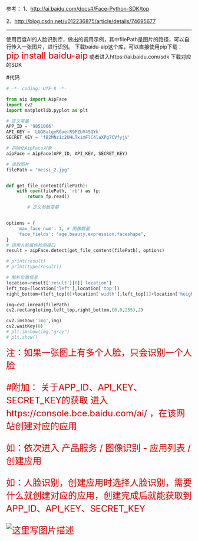 ﻿参考：
1、http://ai.baidu.com/docs#/Face-Python-SDK/top

2、http://blog.csdn.net/u012236875/article/details/74695677

----------
使用百度AI的人脸识别库，做出的调用示例，其中filePath是图片的路径，可以自行传入一张图片，进行识别。
下载baidu-aip这个库，可以直接使用pip下载：<font color=#d000 size=5>pip install baidu-aip</font> 或者进入https://ai.baidu.com/sdk 下载对应的SDK

#代码
```python
# -*- coding: UTF-8 -*-  

from aip import AipFace
import cv2
import matplotlib.pyplot as plt

# 定义常量
APP_ID = '9851066'
API_KEY = 'LUGBatgyRGoerR9FZbV4SQYk'
SECRET_KEY = 'fB2MNz1c2UHLTximFlC4laXPg7CVfyjV'

# 初始化AipFace对象  
aipFace = AipFace(APP_ID, API_KEY, SECRET_KEY)

# 读取图片  
filePath = "messi_2.jpg"


def get_file_content(filePath):
    with open(filePath, 'rb') as fp:
        return fp.read()

        # 定义参数变量


options = {
    'max_face_num': 1, # 图像数量
    'face_fields': "age,beauty,expression,faceshape",
}
# 调用人脸属性检测接口  
result = aipFace.detect(get_file_content(filePath), options)

# print(result)
# print(type(result))

# 解析位置信息
location=result['result'][0]['location']
left_top=(location['left'],location['top'])
right_bottom=(left_top[0]+location['width'],left_top[1]+location['height'])

img=cv2.imread(filePath)
cv2.rectangle(img,left_top,right_bottom,(0,0,255),2)

cv2.imshow('img',img)
cv2.waitKey(0)
# plt.imshow(img,"gray")
# plt.show()
```
<font color=#d000 size=5>注：如果一张图上有多个人脸，只会识别一个人脸

#附加：
关于APP_ID、API_KEY、SECRET_KEY的获取
进入https://console.bce.baidu.com/ai/  ，在该网站创建对应的应用
 
 如：依次进入   产品服务 / 图像识别 - 应用列表 / 创建应用

如：人脸识别，创建应用时选择人脸识别，需要什么就创建对应的应用，创建完成后就能获取到APP_ID、API_KEY、SECRET_KEY

![这里写图片描述](http://img.blog.csdn.net/20171117105736127?watermark/2/text/aHR0cDovL2Jsb2cuY3Nkbi5uZXQvd2M3ODE3MDgyNDk=/font/5a6L5L2T/fontsize/400/fill/I0JBQkFCMA==/dissolve/70/gravity/SouthEast)
